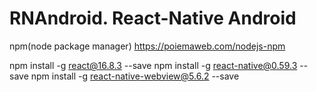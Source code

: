 # RNAndroid. React-Native Android


npm(node package manager)
https://poiemaweb.com/nodejs-npm

npm install -g react@16.8.3 --save
npm install -g react-native@0.59.3 --save
npm install -g react-native-webview@5.6.2 --save

